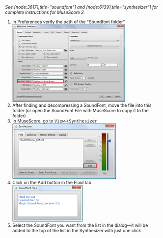 _See [node:36171,title="soundfont"] and [node:61391,title="synthesizer"] for complete instructions for MuseScore 2._

1. In Preferences verify the path of the "Soundfont folder"
    ![Preferences_en](../images/Preferences_en.png)
2. After finding and decompressing a SoundFont, move the file into this folder (or open the SoundFont File with MuseScore to copy it to the folder)
3. In MuseScore, go to <samp class="menu">View</samp>&rarr;<samp class="menuitem">Synthesizer</samp>
    ![Synthesizer_en](../images/Synthesizer_en.png)
4. Click on the Add button in the Fluid tab
    ![Soundfont_Files](../images/Soundfont_Files.png)
5. Select the SoundFont you want from the list in the dialog—it will be added to the top of the list in the Synthesizer with just one click
